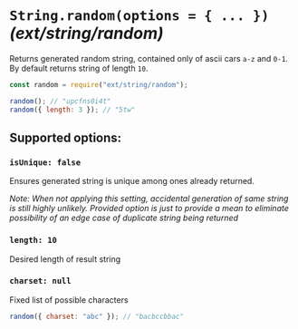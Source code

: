 # `String.random(options = { ... })` _(ext/string/random)_

Returns generated random string, contained only of ascii cars `a-z` and `0-1`.
By default returns string of length `10`.

```javascript
const random = require("ext/string/random");

random(); // "upcfns0i4t"
random({ length: 3 }); // "5tw"
```














<extoc></extoc>

## Supported options:

### `isUnique: false`

Ensures generated string is unique among ones already returned.

_Note: When not applying this setting, accidental generation of same string is still highly unlikely. Provided option is just to provide a mean to eliminate possibility of an edge case of duplicate string being returned_

### `length: 10`

Desired length of result string

### `charset: null`

Fixed list of possible characters

```javascript
random({ charset: "abc" }); // "bacbccbbac"
```
